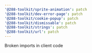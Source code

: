 ```yaml
---
'@288-toolkit/sprite-animation': patch
'@288-toolkit/dev-error-page': patch
'@288-toolkit/cookie-popup': patch
'@288-toolkit/dismissable': patch
'@288-toolkit/strings': patch
'@288-toolkit/url': patch
---
```


Broken imports in client code
